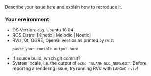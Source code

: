 <!-- Thanks for reporting an issue.
Please describe your issue in detail, such that it can be reproduced by somebody else.
For rendering issues, please provide:
* A screenshot illustrating the issue (just drag-n-drop an image into your browser).
* Source code to reproduce the issue, e.g. a YAML or rosbag file with a MarkerArray msg.
Use [gist.github.com](gist.github.com) to copy-paste the console output or segfault backtrace using gdb.

Note: Due to the lack of active maintainers, currently we can only provide limited support.
Particularly, we focus on the latest release, Melodic, only.
If you can track the issue down yourself and provide a pull request, that would be a great help.
Thanks for considering this.
-->

Describe your issue here and explain how to reproduce it.

### Your environment
* OS Version: e.g. Ubuntu 18.04
* ROS Distro: [Kinetic | Melodic | Noetic]
* RViz, Qt, OGRE, OpenGl version as printed by rviz:
    ```
    paste your console output here
    ```
* If source build, which git commit?
* System locale, i.e. the output of `echo "$LANG $LC_NUMERIC"`:
  Before reporting a rendering issue, try running RViz with `LANG=C rviz`!

